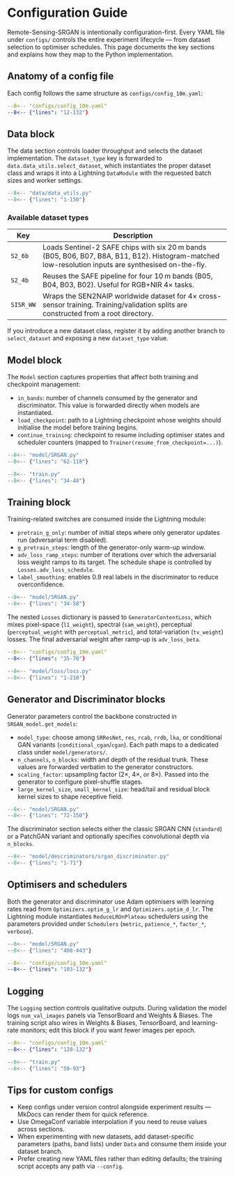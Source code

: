# Configuration Guide

Remote-Sensing-SRGAN is intentionally configuration-first. Every YAML file under `configs/` controls the entire experiment lifecycle — from dataset selection to optimiser schedules. This page documents the key sections and explains how they map to the Python implementation.

## Anatomy of a config file

Each config follows the same structure as `configs/config_10m.yaml`:

```yaml
--8<-- "configs/config_10m.yaml"
--8<-- {"lines": "12-132"}
```

## Data block

The data section controls loader throughput and selects the dataset implementation. The `dataset_type` key is forwarded to `data.data_utils.select_dataset`, which instantiates the proper dataset class and wraps it into a Lightning `DataModule` with the requested batch sizes and worker settings.

```python
--8<-- "data/data_utils.py"
--8<-- {"lines": "1-150"}
```

### Available dataset types

| Key | Description |
|-----|-------------|
| `S2_6b` | Loads Sentinel-2 SAFE chips with six 20 m bands (B05, B06, B07, B8A, B11, B12). Histogram-matched low-resolution inputs are synthesised on-the-fly. |
| `S2_4b` | Reuses the SAFE pipeline for four 10 m bands (B05, B04, B03, B02). Useful for RGB+NIR 4× tasks. |
| `SISR_WW` | Wraps the SEN2NAIP worldwide dataset for 4× cross-sensor training. Training/validation splits are constructed from a root directory. |

If you introduce a new dataset class, register it by adding another branch to `select_dataset` and exposing a new `dataset_type` value.

## Model block

The `Model` section captures properties that affect both training and checkpoint management:

* `in_bands`: number of channels consumed by the generator and discriminator. This value is forwarded directly when models are instantiated.
* `load_checkpoint`: path to a Lightning checkpoint whose weights should initialise the model before training begins.
* `continue_training`: checkpoint to resume including optimiser states and scheduler counters (mapped to `Trainer(resume_from_checkpoint=...)`).

```python
--8<-- "model/SRGAN.py"
--8<-- {"lines": "62-118"}
```

```python
--8<-- "train.py"
--8<-- {"lines": "34-48"}
```

## Training block

Training-related switches are consumed inside the Lightning module:

* `pretrain_g_only`: number of initial steps where only generator updates run (adversarial term disabled).
* `g_pretrain_steps`: length of the generator-only warm-up window.
* `adv_loss_ramp_steps`: number of iterations over which the adversarial loss weight ramps to its target. The schedule shape is controlled by `Losses.adv_loss_schedule`.
* `label_smoothing`: enables 0.9 real labels in the discriminator to reduce overconfidence.

```python
--8<-- "model/SRGAN.py"
--8<-- {"lines": "34-58"}
```

The nested `Losses` dictionary is passed to `GeneratorContentLoss`, which mixes pixel-space (`l1_weight`), spectral (`sam_weight`), perceptual (`perceptual_weight` with `perceptual_metric`), and total-variation (`tv_weight`) losses. The final adversarial weight after ramp-up is `adv_loss_beta`.

```yaml
--8<-- "configs/config_10m.yaml"
--8<-- {"lines": "35-70"}
```

```python
--8<-- "model/loss/loss.py"
--8<-- {"lines": "1-210"}
```

## Generator and Discriminator blocks

Generator parameters control the backbone constructed in `SRGAN_model.get_models`:

* `model_type`: choose among `SRResNet`, `res`, `rcab`, `rrdb`, `lka`, or conditional GAN variants (`conditional_cgan`/`cgan`). Each path maps to a dedicated class under `model/generators/`.
* `n_channels`, `n_blocks`: width and depth of the residual trunk. These values are forwarded verbatim to the generator constructors.
* `scaling_factor`: upsampling factor (2×, 4×, or 8×). Passed into the generator to configure pixel-shuffle stages.
* `large_kernel_size`, `small_kernel_size`: head/tail and residual block kernel sizes to shape receptive field.

```python
--8<-- "model/SRGAN.py"
--8<-- {"lines": "72-150"}
```

The discriminator section selects either the classic SRGAN CNN (`standard`) or a PatchGAN variant and optionally specifies convolutional depth via `n_blocks`.

```python
--8<-- "model/descriminators/srgan_discriminator.py"
--8<-- {"lines": "1-71"}
```

## Optimisers and schedulers

Both the generator and discriminator use Adam optimisers with learning rates read from `Optimizers.optim_g_lr` and `Optimizers.optim_d_lr`. The Lightning module instantiates `ReduceLROnPlateau` schedulers using the parameters provided under `Schedulers` (`metric`, `patience_*`, `factor_*`, `verbose`).

```python
--8<-- "model/SRGAN.py"
--8<-- {"lines": "408-443"}
```

```yaml
--8<-- "configs/config_10m.yaml"
--8<-- {"lines": "103-132"}
```

## Logging

The `Logging` section controls qualitative outputs. During validation the model logs `num_val_images` panels via TensorBoard and Weights & Biases. The training script also wires in Weights & Biases, TensorBoard, and learning-rate monitors; edit this block if you want fewer images per epoch.

```yaml
--8<-- "configs/config_10m.yaml"
--8<-- {"lines": "128-132"}
```

```python
--8<-- "train.py"
--8<-- {"lines": "59-93"}
```

## Tips for custom configs

* Keep configs under version control alongside experiment results — MkDocs can render them for quick reference.
* Use OmegaConf variable interpolation if you need to reuse values across sections.
* When experimenting with new datasets, add dataset-specific parameters (paths, band lists) under `Data` and consume them inside your dataset branch.
* Prefer creating new YAML files rather than editing defaults; the training script accepts any path via `--config`.

